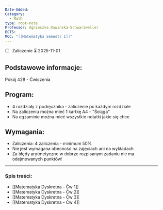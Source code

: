 ```yaml
---
Date-Added:
Category:
  - Math
type: root-note
Professor: Agnieszka Rowińska-Schwarzweller
ECTS:
MOC: "[[Matematyka Semestr I]]"
---
```


- [ ] Zaliczenie ⏳ 2025-11-01

## Podstawowe informacje:

Pokój 428 - Ćwiczenia

## Program:

- 4 rozdziały z podręcznika - zaliczenie po każdym rozdziale
- Na zaliczeniu można mieć 1 kartkę A4 - "Ściąga"
- Na egzaminie można mieć wszystkie notatki jakie się chce

## Wymagania:

- Zaliczenia: 4 zaliczenia - minimum 50%
- Nie jest wymagana obecność na zajęciach ani na wykładach
- Za błędy arytmetyczne w dobrze rozpisanym zadaniu nie ma odejmowanych punktów!

---

### Spis treści:

- [[Matematyka Dyskretna - Ćw 1]]
- [[Matematyka Dyskretna - Ćw 2]]
- [[Matematyka Dyskretna - Ćw 3]]
- [[Matematyka Dyskretna - Ćw 4]]
